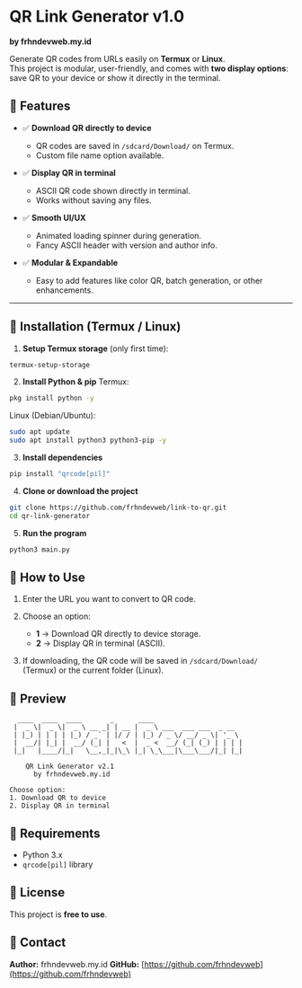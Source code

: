 # QR Link Generator v1.0
**by frhndevweb.my.id**

Generate QR codes from URLs easily on **Termux** or **Linux**.  
This project is modular, user-friendly, and comes with **two display options**: save QR to your device or show it directly in the terminal.


## 🔹 Features

- ✅ **Download QR directly to device**  
  - QR codes are saved in `/sdcard/Download/` on Termux.
  - Custom file name option available.

- ✅ **Display QR in terminal**  
  - ASCII QR code shown directly in terminal.
  - Works without saving any files.

- ✅ **Smooth UI/UX**
  - Animated loading spinner during generation.
  - Fancy ASCII header with version and author info.

- ✅ **Modular & Expandable**
  - Easy to add features like color QR, batch generation, or other enhancements.

---

## 🔹 Installation (Termux / Linux)

1. **Setup Termux storage** (only first time):
```bash
termux-setup-storage
````

2. **Install Python & pip**
   Termux:

```bash
pkg install python -y
```

Linux (Debian/Ubuntu):

```bash
sudo apt update
sudo apt install python3 python3-pip -y
```

3. **Install dependencies**

```bash
pip install "qrcode[pil]"
```

4. **Clone or download the project**

```bash
git clone https://github.com/frhndevweb/link-to-qr.git
cd qr-link-generator
```

5. **Run the program**

```python
python3 main.py
```


## 🔹 How to Use

1. Enter the URL you want to convert to QR code.
2. Choose an option:

   * **1** → Download QR directly to device storage.
   * **2** → Display QR in terminal (ASCII).
3. If downloading, the QR code will be saved in `/sdcard/Download/` (Termux) or the current folder (Linux).



## 🔹 Preview

```
  ____  ____  ____       _      ____                      
 |  _ \|  _ \|  _ \ __ _| | __ |  _ \ ___  ___ ___  _ __  
 | |_) | | | | |_) / _` | |/ / | |_) / _ \/ __/ _ \| '_ \ 
 |  __/| |_| |  __/ (_| |   <  |  _ <  __/ (_| (_) | | | |
 |_|   |____/|_|   \__,_|_|\_\ |_| \_\___|\___\___/|_| |_|

    QR Link Generator v2.1
      by frhndevweb.my.id

Choose option:
1. Download QR to device
2. Display QR in terminal
```



## 🔹 Requirements

* Python 3.x
* `qrcode[pil]` library



## 🔹 License

This project is **free to use**.


## 🔹 Contact

**Author:** frhndevweb.my.id
**GitHub:** [https://github.com/frhndevweb](https://github.com/frhndevweb)
